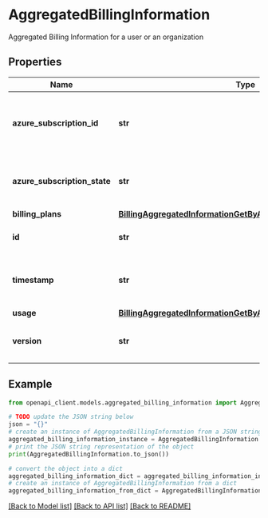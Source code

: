 # AggregatedBillingInformation

Aggregated Billing Information for a user or an organization

## Properties

Name | Type | Description | Notes
------------ | ------------- | ------------- | -------------
**azure_subscription_id** | **str** | Unique identifier for the Azure subscription used for billing | [optional] 
**azure_subscription_state** | **str** | State of the Azure subscription used for billing | [optional] 
**billing_plans** | [**BillingAggregatedInformationGetByApp200ResponseBillingPlans**](BillingAggregatedInformationGetByApp200ResponseBillingPlans.md) |  | [optional] 
**id** | **str** | ID of the user or organization | [optional] 
**timestamp** | **str** | The ISO 8601 datetime of last modification | [optional] 
**usage** | [**BillingAggregatedInformationGetByApp200ResponseUsage**](BillingAggregatedInformationGetByApp200ResponseUsage.md) |  | [optional] 
**version** | **str** | Version of the Billing Information schema | [optional] 

## Example

```python
from openapi_client.models.aggregated_billing_information import AggregatedBillingInformation

# TODO update the JSON string below
json = "{}"
# create an instance of AggregatedBillingInformation from a JSON string
aggregated_billing_information_instance = AggregatedBillingInformation.from_json(json)
# print the JSON string representation of the object
print(AggregatedBillingInformation.to_json())

# convert the object into a dict
aggregated_billing_information_dict = aggregated_billing_information_instance.to_dict()
# create an instance of AggregatedBillingInformation from a dict
aggregated_billing_information_from_dict = AggregatedBillingInformation.from_dict(aggregated_billing_information_dict)
```
[[Back to Model list]](../README.md#documentation-for-models) [[Back to API list]](../README.md#documentation-for-api-endpoints) [[Back to README]](../README.md)


